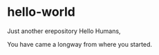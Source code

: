 # hello-world
Just another erepository
Hello Humans,

You have came a longway from where you started.
